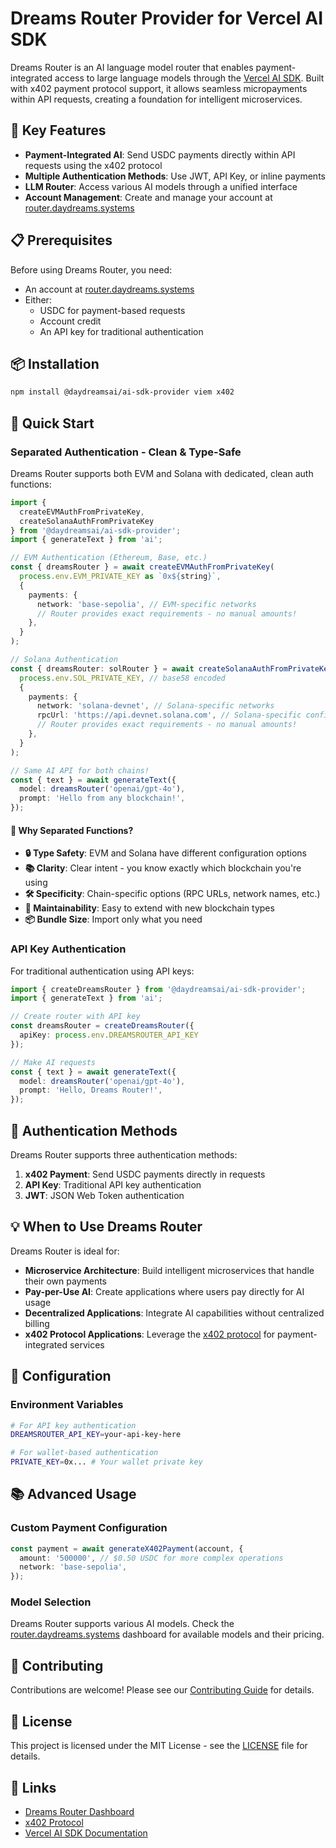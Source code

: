# Dreams Router Provider for Vercel AI SDK

Dreams Router is an AI language model router that enables payment-integrated access to large language models through the [Vercel AI SDK](https://sdk.vercel.ai/docs). Built with x402 payment protocol support, it allows seamless micropayments within API requests, creating a foundation for intelligent microservices.

## 🌟 Key Features

- **Payment-Integrated AI**: Send USDC payments directly within API requests using the x402 protocol
- **Multiple Authentication Methods**: Use JWT, API Key, or inline payments
- **LLM Router**: Access various AI models through a unified interface
- **Account Management**: Create and manage your account at [router.daydreams.systems](https://router.daydreams.systems)

## 📋 Prerequisites

Before using Dreams Router, you need:
- An account at [router.daydreams.systems](https://router.daydreams.systems)
- Either:
  - USDC for payment-based requests
  - Account credit
  - An API key for traditional authentication

## 📦 Installation

```bash
npm install @daydreamsai/ai-sdk-provider viem x402
```

## 🚀 Quick Start

### Separated Authentication - Clean & Type-Safe

Dreams Router supports both EVM and Solana with dedicated, clean auth functions:

```typescript
import { 
  createEVMAuthFromPrivateKey,
  createSolanaAuthFromPrivateKey
} from '@daydreamsai/ai-sdk-provider';
import { generateText } from 'ai';

// EVM Authentication (Ethereum, Base, etc.)
const { dreamsRouter } = await createEVMAuthFromPrivateKey(
  process.env.EVM_PRIVATE_KEY as `0x${string}`,
  {
    payments: {
      network: 'base-sepolia', // EVM-specific networks
      // Router provides exact requirements - no manual amounts!
    },
  }
);

// Solana Authentication
const { dreamsRouter: solRouter } = await createSolanaAuthFromPrivateKey(
  process.env.SOL_PRIVATE_KEY, // base58 encoded
  {
    payments: {
      network: 'solana-devnet', // Solana-specific networks  
      rpcUrl: 'https://api.devnet.solana.com', // Solana-specific config
      // Router provides exact requirements - no manual amounts!
    },
  }
);

// Same AI API for both chains!
const { text } = await generateText({
  model: dreamsRouter('openai/gpt-4o'),
  prompt: 'Hello from any blockchain!',
});
```

#### 🎯 Why Separated Functions?

- **🔒 Type Safety**: EVM and Solana have different configuration options
- **📚 Clarity**: Clear intent - you know exactly which blockchain you're using  
- **🛠️ Specificity**: Chain-specific options (RPC URLs, network names, etc.)
- **🔧 Maintainability**: Easy to extend with new blockchain types
- **📦 Bundle Size**: Import only what you need

### API Key Authentication

For traditional authentication using API keys:

```typescript
import { createDreamsRouter } from '@daydreamsai/ai-sdk-provider';
import { generateText } from 'ai';

// Create router with API key
const dreamsRouter = createDreamsRouter({
  apiKey: process.env.DREAMSROUTER_API_KEY
});

// Make AI requests
const { text } = await generateText({
  model: dreamsRouter('openai/gpt-4o'),
  prompt: 'Hello, Dreams Router!',
});
```

## 🔐 Authentication Methods

Dreams Router supports three authentication methods:

1. **x402 Payment**: Send USDC payments directly in requests
2. **API Key**: Traditional API key authentication
3. **JWT**: JSON Web Token authentication

## 💡 When to Use Dreams Router

Dreams Router is ideal for:

- **Microservice Architecture**: Build intelligent microservices that handle their own payments
- **Pay-per-Use AI**: Create applications where users pay directly for AI usage
- **Decentralized Applications**: Integrate AI capabilities without centralized billing
- **x402 Protocol Applications**: Leverage the [x402 protocol](https://github.com/x402) for payment-integrated services

## 🔧 Configuration

### Environment Variables

```bash
# For API key authentication
DREAMSROUTER_API_KEY=your-api-key-here

# For wallet-based authentication
PRIVATE_KEY=0x... # Your wallet private key
```

## 📚 Advanced Usage

### Custom Payment Configuration

```typescript
const payment = await generateX402Payment(account, {
  amount: '500000', // $0.50 USDC for more complex operations
  network: 'base-sepolia',
});
```

### Model Selection

Dreams Router supports various AI models. Check the [router.daydreams.systems](https://router.daydreams.systems) dashboard for available models and their pricing.

## 🤝 Contributing

Contributions are welcome! Please see our [Contributing Guide](CONTRIBUTING.md) for details.

## 📄 License

This project is licensed under the MIT License - see the [LICENSE](LICENSE) file for details.

## 🔗 Links

- [Dreams Router Dashboard](https://router.daydreams.systems)
- [x402 Protocol](https://github.com/x402)
- [Vercel AI SDK Documentation](https://sdk.vercel.ai/docs)
